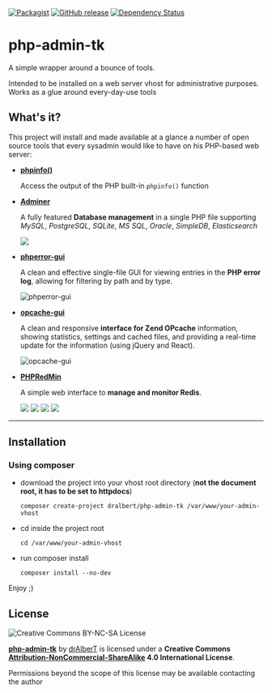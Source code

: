 

[![Packagist](https://img.shields.io/packagist/l/drAlberT/php-admin-tk.svg?style=flat)](https://creativecommons.org/licenses/by-nc-sa/4.0/)
[![GitHub release](https://img.shields.io/github/release/drAlberT/php-admin-tk.svg?style=flat&label=latest)](https://github.com/drAlberT/php-admin-tk/releases/latest)
[![Dependency Status](https://www.versioneye.com/user/projects/57518a5e7757a00034dc3b16/badge.svg?style=flat)](https://www.versioneye.com/user/projects/57518a5e7757a00034dc3b16)


php-admin-tk
============

A simple wrapper around a bounce of tools.

Intended to be installed on a web server vhost for administrative purposes. Works as a glue around every-day-use tools


## What's it?

This project will install and made available at a glance a number of open source tools that every sysadmin would like to have on his PHP-based web server:

- **[phpinfo()](http://php.net/manual/en/function.phpinfo.php)**

  Access the output of the PHP built-in `phpinfo()` function

- **[Adminer](https://github.com/vrana/adminer)**

  A fully featured **Database management** in a single PHP file supporting _MySQL_, _PostgreSQL_, _SQLite_, _MS SQL_, _Oracle_, _SimpleDB_, _Elasticsearch_

  ![](https://www.adminer.org/static/screenshots/table.png)
- **[phperror-gui](https://github.com/amnuts/phperror-gui)**

  A clean and effective single-file GUI for viewing entries in the **PHP error log**, allowing for filtering by path and by type.

  ![phperror-gui](http://amnuts.com/images/phperror/screenshot/usage.png)

- **[opcache-gui](https://github.com/amnuts/opcache-gui)**

  A clean and responsive **interface for Zend OPcache** information, showing statistics, settings and cached files, and providing a real-time update for the information (using jQuery and React).

  ![opcache-gui](http://amnuts.com/images/opcache/screenshot/overview-v2.1.1.png)

- **[PHPRedMin](https://github.com/sasanrose/phpredmin)**

  A simple web interface to **manage and monitor Redis**.

  ![](http://dl.dropbox.com/u/5413590/phpredmin/hashresult.jpg)
  ![](http://dl.dropbox.com/u/5413590/phpredmin/zsetresult.jpg)
  ![](http://dl.dropbox.com/u/5413590/phpredmin/bulk-delete.png)
  ![](http://dl.dropbox.com/u/5413590/phpredmin/bulk-delete-progress.png)

___

## Installation

### Using composer

- download the project into your vhost root directory (**not the document root, it has to be set to httpdocs**)

    ```
    composer create-project dralbert/php-admin-tk /var/www/your-admin-vhost
    ```
- cd inside the project root

    ```
    cd /var/www/your-admin-vhost
    ```
- run composer install

    ```
    composer install --no-dev
    ```

Enjoy ;)


## License

![Creative Commons BY-NC-SA License](https://i.creativecommons.org/l/by-nc-sa/4.0/88x31.png)


**[php-admin-tk](https://github.com/drAlberT/php-admin-tk)** by [drAlberT](https://github.com/drAlberT) is licensed under a **Creative Commons [Attribution-NonCommercial-ShareAlike](http://creativecommons.org/licenses/by-nc-sa/4.0/) 4.0 International License**.

Permissions beyond the scope of this license may be available contacting the author
